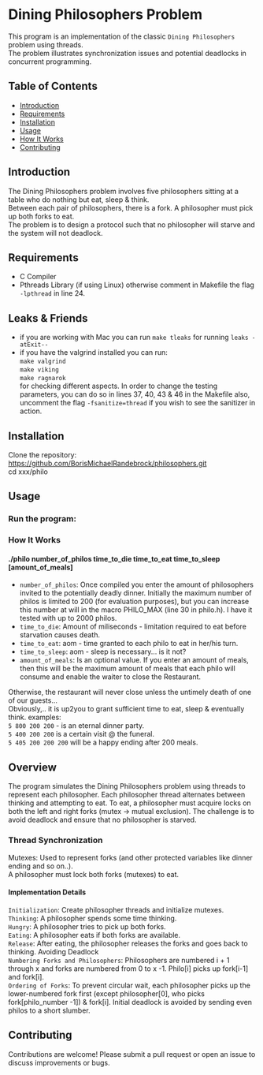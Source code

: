 # Dining Philosophers Problem

This program is an implementation of the classic `Dining Philosophers` problem using threads.   
The problem illustrates synchronization issues and potential deadlocks in concurrent programming.

## Table of Contents

- [Introduction](#introduction)
- [Requirements](#requirements)
- [Installation](#installation)
- [Usage](#usage)
- [How It Works](#how-it-works)
- [Contributing](#contributing)


## Introduction

The Dining Philosophers problem involves five philosophers sitting at a table who do nothing but eat, sleep &  think.  
   Between each pair of philosophers, there is a fork. A philosopher must pick up both forks to eat.  
    The problem is to design a protocol such that no philosopher will starve and the system will not deadlock.

## Requirements

- C Compiler 
- Pthreads Library (if using Linux) otherwise  comment in Makefile the flag `-lpthread` in line 24.

## Leaks & Friends
- if you are working with Mac you can run `make tleaks` for running `leaks -atExit--` 
- if you have the valgrind installed you can run:  
	`make valgrind`  
	`make viking`  
	`make ragnarok`  
for checking different aspects.
In order to change the testing parameters, you can do so in lines 37, 40, 43 & 46 in the Makefile
also, uncomment the flag `-fsanitize=thread` if you wish to see the sanitizer in action.


## Installation

 Clone the repository:  
    https://github.com/BorisMichaelRandebrock/philosophers.git  
   cd xxx/philo

## Usage 

### Run the program:
<make> 

### How It Works
#### ./philo number_of_philos time_to_die time_to_eat time_to_sleep [amount_of_meals]
- `number_of_philos`: 
Once compiled you enter the amount of philosophers invited to the potentially deadly dinner. Initially the maximum number of philos is limited to 200 (for evaluation purposes), but you can increase this number at will in the macro PHILO_MAX  (line 30 in philo.h). I have it tested with up to 2000 philos.
- `time_to_die`:
Amount of miliseconds - limitation required to eat before starvation causes death. 
- `time_to_eat`:
aom - time granted to each philo to eat in her/his turn.
- `time_to_sleep`:
aom - sleep is necessary... is it not?
- `amount_of_meals`:
Is an optional value. If you enter an amount of meals, then this will be the maximum amount of meals that each philo will consume and enable the waiter to close the Restaurant.  

Otherwise, the restaurant will never close unless the untimely death of one of our guests...  
Obviously,.. it is up2you to grant sufficient time to eat, sleep & eventually think.
examples:  
`5 800 200 200` - is an eternal dinner party.  
`5 400 200 200` is a certain visit @ the funeral.  
`5 405 200 200 200` will be a happy ending after 200 meals.  


## Overview
The program simulates the Dining Philosophers problem using threads to represent each philosopher. Each philosopher thread alternates between thinking and attempting to eat. To eat, a philosopher must acquire locks on both the left and right forks (mutex -> mutual exclusion). The challenge is to avoid deadlock and ensure that no philosopher is starved.

### Thread Synchronization
Mutexes: Used to represent forks (and other protected variables like dinner ending and so on..).  
 A philosopher must lock both forks (mutexes) to eat.

#### Implementation Details
`Initialization`: Create philosopher threads and initialize mutexes.  
`Thinking`: A philosopher spends some time thinking.  
`Hungry`: A philosopher tries to pick up both forks.  
`Eating`: A philosopher eats if both forks are available.  
`Release`: After eating, the philosopher releases the forks and goes back to thinking.
Avoiding Deadlock   
`Numbering Forks and Philosophers`: Philosophers are numbered i + 1 through x and forks are numbered from 0 to x -1. Philo[i] picks up fork[i-1] and fork[i].  
`Ordering of Forks`: To prevent circular wait, each philosopher picks up the lower-numbered fork first (except philosopher[0], who picks fork[philo_number -1]) & fork[i].
Initial deadlock is avoided by sending even philos to a short slumber.

## Contributing
Contributions are welcome! Please submit a pull request or open an issue to discuss improvements or bugs.

